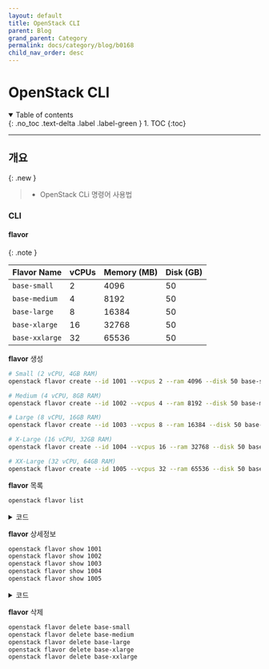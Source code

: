 ```yaml
---
layout: default
title: OpenStack CLI
parent: Blog
grand_parent: Category
permalink: docs/category/blog/b0168
child_nav_order: desc
---
```


# OpenStack CLI

<details open markdown="block">
  <summary>
    Table of contents
  </summary>
  {: .no_toc .text-delta .label .label-green }
1. TOC
{:toc}
</details>

---

## 개요

{: .new }
> - OpenStack CLi 명령어 사용법

### CLI

#### flavor

{: .note }
>
| Flavor Name      | vCPUs | Memory (MB) | Disk (GB) |
|-------------------|-------|-------------|-----------|
| `base-small`      | 2     | 4096        | 50        |
| `base-medium`     | 4     | 8192        | 50        |
| `base-large`      | 8     | 16384       | 50        |
| `base-xlarge`     | 16    | 32768       | 50        |
| `base-xxlarge`    | 32    | 65536       | 50        |

**flavor** 생성

```bash
# Small (2 vCPU, 4GB RAM)
openstack flavor create --id 1001 --vcpus 2 --ram 4096 --disk 50 base-small

# Medium (4 vCPU, 8GB RAM)
openstack flavor create --id 1002 --vcpus 4 --ram 8192 --disk 50 base-medium

# Large (8 vCPU, 16GB RAM)
openstack flavor create --id 1003 --vcpus 8 --ram 16384 --disk 50 base-large

# X-Large (16 vCPU, 32GB RAM)
openstack flavor create --id 1004 --vcpus 16 --ram 32768 --disk 50 base-xlarge

# XX-Large (32 vCPU, 64GB RAM)
openstack flavor create --id 1005 --vcpus 32 --ram 65536 --disk 50 base-xxlarge
```

**flavor** 목록

```bash
openstack flavor list
```

<details markdown="block">
  <summary>
    코드
  </summary>
  {: .text-delta .label .label-green }
  
```bash
+------+--------------+-------+------+-----------+-------+-----------+
| ID   | Name         |   RAM | Disk | Ephemeral | VCPUs | Is Public |
+------+--------------+-------+------+-----------+-------+-----------+
| 1001 | base-small   |  4096 |   50 |         0 |     2 | True      |
| 1002 | base-medium  |  8192 |   50 |         0 |     4 | True      |
| 1003 | base-large   | 16384 |   50 |         0 |     8 | True      |
| 1004 | base-xlarge  | 32768 |   50 |         0 |    16 | True      |
| 1005 | base-xxlarge | 65536 |   50 |         0 |    32 | True      |
+------+--------------+-------+------+-----------+-------+-----------+
```

</details>

**flavor** 상세정보

```bash
openstack flavor show 1001
openstack flavor show 1002
openstack flavor show 1003
openstack flavor show 1004
openstack flavor show 1005
```

<details markdown="block">
  <summary>
    코드
  </summary>
  {: .text-delta .label .label-green }

```bash
+----------------------------+------------+
| Field                      | Value      |
+----------------------------+------------+
| OS-FLV-DISABLED:disabled   | False      |
| OS-FLV-EXT-DATA:ephemeral  | 0          |
| access_project_ids         | None       |
| description                | None       |
| disk                       | 50         |
| id                         | 1001       |
| name                       | base-small |
| os-flavor-access:is_public | True       |
| properties                 |            |
| ram                        | 4096       |
| rxtx_factor                | 1.0        |
| swap                       | 0          |
| vcpus                      | 2          |
+----------------------------+------------+
+----------------------------+-------------+
| Field                      | Value       |
+----------------------------+-------------+
| OS-FLV-DISABLED:disabled   | False       |
| OS-FLV-EXT-DATA:ephemeral  | 0           |
| access_project_ids         | None        |
| description                | None        |
| disk                       | 50          |
| id                         | 1002        |
| name                       | base-medium |
| os-flavor-access:is_public | True        |
| properties                 |             |
| ram                        | 8192        |
| rxtx_factor                | 1.0         |
| swap                       | 0           |
| vcpus                      | 4           |
+----------------------------+-------------+
+----------------------------+------------+
| Field                      | Value      |
+----------------------------+------------+
| OS-FLV-DISABLED:disabled   | False      |
| OS-FLV-EXT-DATA:ephemeral  | 0          |
| access_project_ids         | None       |
| description                | None       |
| disk                       | 50         |
| id                         | 1003       |
| name                       | base-large |
| os-flavor-access:is_public | True       |
| properties                 |            |
| ram                        | 16384      |
| rxtx_factor                | 1.0        |
| swap                       | 0          |
| vcpus                      | 8          |
+----------------------------+------------+
+----------------------------+-------------+
| Field                      | Value       |
+----------------------------+-------------+
| OS-FLV-DISABLED:disabled   | False       |
| OS-FLV-EXT-DATA:ephemeral  | 0           |
| access_project_ids         | None        |
| description                | None        |
| disk                       | 50          |
| id                         | 1004        |
| name                       | base-xlarge |
| os-flavor-access:is_public | True        |
| properties                 |             |
| ram                        | 32768       |
| rxtx_factor                | 1.0         |
| swap                       | 0           |
| vcpus                      | 16          |
+----------------------------+-------------+
+----------------------------+--------------+
| Field                      | Value        |
+----------------------------+--------------+
| OS-FLV-DISABLED:disabled   | False        |
| OS-FLV-EXT-DATA:ephemeral  | 0            |
| access_project_ids         | None         |
| description                | None         |
| disk                       | 50           |
| id                         | 1005         |
| name                       | base-xxlarge |
| os-flavor-access:is_public | True         |
| properties                 |              |
| ram                        | 65536        |
| rxtx_factor                | 1.0          |
| swap                       | 0            |
| vcpus                      | 32           |
+----------------------------+--------------+
```

</details>

**flavor** 삭제

```bash
openstack flavor delete base-small
openstack flavor delete base-medium
openstack flavor delete base-large
openstack flavor delete base-xlarge
openstack flavor delete base-xxlarge
```
